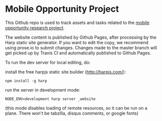 Mobile Opportunity Project
============


This Github repo is used to track assets and tasks related to the [mobile opportunity research project](https://mozilla.github.io/mobile-opportunity/).

The website content is published by Github Pages, after processing by the Harp static site generator. 
If you want to edit the copy, we recommend using prose.io to submit changes.  Changes made to the master
branch will get picked up by Travis CI and automatically published to Github Pages.

To run the dev server for local editing, do:
  
  install the free harpjs static site builder (http://harpjs.com/):
  ```
  npm install -g harp
  ```
  
  run the server in development mode:
  ```
  NODE_ENV=development harp server _website
  ```

(this mode disables loading of remote resources, so it can be run on a plane.  There won't be tabzilla, disqus comments, or google fonts)
